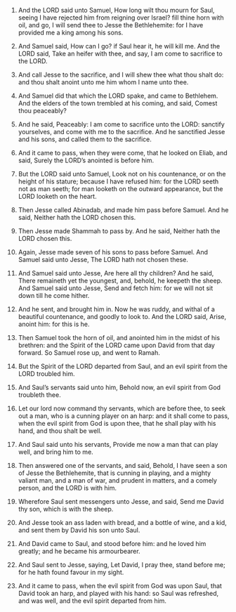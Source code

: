 1. And the LORD said unto Samuel, How long wilt thou mourn for Saul,
seeing I have rejected him from reigning over Israel? fill thine horn
with oil, and go, I will send thee to Jesse the Bethlehemite: for I
have provided me a king among his sons.

2. And Samuel said, How can I go? if Saul hear it, he will kill me.
And the LORD said, Take an heifer with thee, and say, I am come to
sacrifice to the LORD.

3. And call Jesse to the sacrifice, and I will shew thee what thou
shalt do: and thou shalt anoint unto me him whom I name unto thee.

4. And Samuel did that which the LORD spake, and came to Bethlehem.
And the elders of the town trembled at his coming, and said, Comest
thou peaceably?

5. And he said, Peaceably: I am come to sacrifice
unto the LORD: sanctify yourselves, and come with me to the sacrifice.
And he sanctified Jesse and his sons, and called them to the
sacrifice.

6. And it came to pass, when they were come, that he looked on
Eliab, and said, Surely the LORD’s anointed is before him.

7. But the LORD said unto Samuel, Look not on his countenance, or on
the height of his stature; because I have refused him: for the LORD
seeth not as man seeth; for man looketh on the outward appearance, but
the LORD looketh on the heart.

8. Then Jesse called Abinadab, and made him pass before Samuel. And
he said, Neither hath the LORD chosen this.

9. Then Jesse made Shammah to pass by. And he said, Neither hath the
LORD chosen this.

10. Again, Jesse made seven of his sons to pass before Samuel. And
Samuel said unto Jesse, The LORD hath not chosen these.

11. And Samuel said unto Jesse, Are here all thy children? And he
said, There remaineth yet the youngest, and, behold, he keepeth the
sheep. And Samuel said unto Jesse, Send and fetch him: for we will not
sit down till he come hither.

12. And he sent, and brought him in. Now he was ruddy, and withal of
a beautiful countenance, and goodly to look to. And the LORD said,
Arise, anoint him: for this is he.

13. Then Samuel took the horn of oil, and anointed him in the midst
of his brethren: and the Spirit of the LORD came upon David from that
day forward. So Samuel rose up, and went to Ramah.

14. But the Spirit of the LORD departed from Saul, and an evil
spirit from the LORD troubled him.

15. And Saul’s servants said unto him, Behold now, an evil spirit
from God troubleth thee.

16. Let our lord now command thy servants, which are before thee, to
seek out a man, who is a cunning player on an harp: and it shall come
to pass, when the evil spirit from God is upon thee, that he shall
play with his hand, and thou shalt be well.

17. And Saul said unto his servants, Provide me now a man that can
play well, and bring him to me.

18. Then answered one of the servants, and said, Behold, I have seen
a son of Jesse the Bethlehemite, that is cunning in playing, and a
mighty valiant man, and a man of war, and prudent in matters, and a
comely person, and the LORD is with him.

19. Wherefore Saul sent messengers unto Jesse, and said, Send me
David thy son, which is with the sheep.

20. And Jesse took an ass laden with bread, and a bottle of wine,
and a kid, and sent them by David his son unto Saul.

21. And David came to Saul, and stood before him: and he loved him
greatly; and he became his armourbearer.

22. And Saul sent to Jesse, saying, Let David, I pray thee, stand
before me; for he hath found favour in my sight.

23. And it came to pass, when the evil spirit from God was upon
Saul, that David took an harp, and played with his hand: so Saul was
refreshed, and was well, and the evil spirit departed from him.